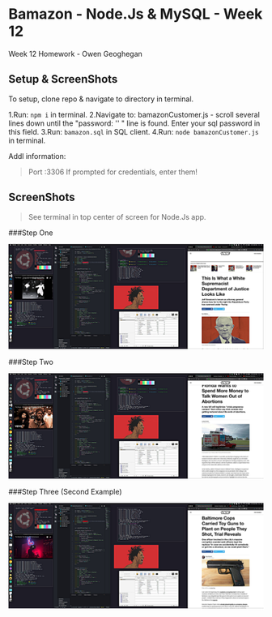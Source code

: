 # Bamazon - Node.Js & MySQL - Week 12
Week 12 Homework - Owen Geoghegan

## Setup & ScreenShots
To setup, clone repo & navigate to directory in terminal.


1.Run: `npm i` in terminal.
2.Navigate to: bamazonCustomer.js - scroll several lines down until the "password: '' " line is found.  Enter your sql password in this field.
3.Run: `bamazon.sql` in SQL client.
4.Run: `node bamazonCustomer.js` in terminal.


Addl information:
>Port :3306
> If prompted for credentials, enter them!

## ScreenShots
> See terminal in top center of screen for Node.Js app.

###Step One

![step one](./step1.jpg)

###Step Two

![step two](./step2.jpg)

###Step Three (Second Example)

![step three](./step3.jpg)
